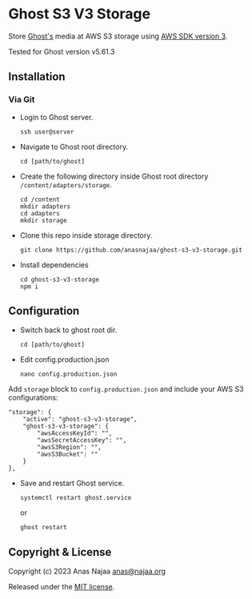 # Ghost S3 V3 Storage

Store [Ghost's](https://ghost.org/) media at AWS S3 storage using [AWS SDK version 3](https://docs.aws.amazon.com/AWSJavaScriptSDK/v3/latest/).

Tested for Ghost version v5.61.3

## Installation

### Via Git

-   Login to Ghost server.

    ```
    ssh user@server
    ```

-   Navigate to Ghost root directory.

    ```
    cd [path/to/ghost]
    ```

-   Create the following directory inside Ghost root directory `/content/adapters/storage`.

    ```
    cd /content
    mkdir adapters
    cd adapters
    mkdir storage
    ```

-   Clone this repo inside storage directory.

    ```
    git clone https://github.com/anasnajaa/ghost-s3-v3-storage.git
    ```

-   Install dependencies

    ```
    cd ghost-s3-v3-storage
    npm i
    ```

## Configuration

-   Switch back to ghost root dir.

    ```
    cd [path/to/ghost]
    ```

-   Edit config.production.json

    ```
    nano config.production.json
    ```

Add `storage` block to `config.production.json` and include your AWS S3 configurations:

    "storage": {
        "active": "ghost-s3-v3-storage",
        "ghost-s3-v3-storage": {
            "awsAccessKeyId": "",
            "awsSecretAccessKey": "",
            "awsS3Region": "",
            "awsS3Bucket": ""
        }
    },

-   Save and restart Ghost service.

    ```
    systemctl restart ghost.service
    ```

    or

    ```
    ghost restart
    ```

## Copyright & License

Copyright (c) 2023 Anas Najaa <anas@najaa.org>

Released under the [MIT license](https://github.com/anasnajaa/ghost-s3-v3-storage/blob/master/LICENSE).
